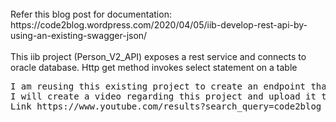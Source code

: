 
<br>
	Refer this blog post for documentation: https://code2blog.wordpress.com/2020/04/05/iib-develop-rest-api-by-using-an-existing-swagger-json/  <br>
<br>
This iib project (Person_V2_API) exposes a rest service and connects to oracle database. Http get method invokes select statement on a table  <br>

<pre>
I am reusing this existing project to create an endpoint that can handle both xml and json data
I will create a video regarding this project and upload it to my youtube channel
Link https://www.youtube.com/results?search_query=code2blog



</pre>